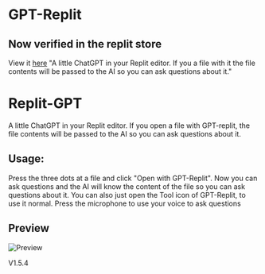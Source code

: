 # GPT-Replit
## Now verified in the replit store
View it [here](https://replit.com/extension/@Raadsel/929d2f2e-70e3-407b-b5c7-9b5d4c8e7e20)
"A little ChatGPT in your Replit editor. If you a file with it the file contents will be passed to the AI so you can ask questions about it."

# Replit-GPT
A little ChatGPT in your Replit editor. If you open a file with GPT-replit, the file contents will be passed to the AI so you can ask questions about it.

## Usage:
Press the three dots at a file and click "Open with GPT-Replit". Now you can ask questions and the AI will know the content of the file so you can ask questions about it. You can also just open the Tool icon of GPT-Replit, to use it normal. Press the microphone to use your voice to ask questions
 ## Preview
![Preview](https://extension-929d2f2e-70e3-407b-b5c7-9b5d4c8e7e20.raadsel.repl.co/cover.png)

V1.5.4